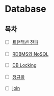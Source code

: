 # Database

## 목차

- [ ] [트랜젝션 전파](./Transaction_Propagation.md)
<br> <br>
- [ ] [RDBMS와 NoSQL](./RDBMS_and_NoSQL.md)
<br> <br>
- [ ] [DB Locking](./DB_Locking.md)
<br> <br>
- [ ] [정규화](./Normalization.md)
<br> <br>
- [ ] [join](./Join.md)
<br> <br>
